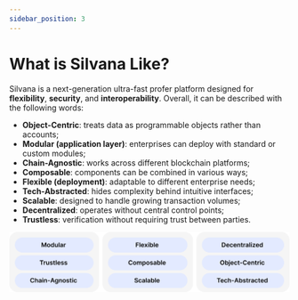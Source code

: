 ```yaml
---
sidebar_position: 3
---
```


# What is Silvana Like?

Silvana is a next-generation ultra-fast profer platform designed for **flexibility**, **security**, and **interoperability**. Overall, it can be described with the following words:

* **Object-Centric**: treats data as programmable objects rather than accounts;
* **Modular (application layer)**: enterprises can deploy with standard or custom modules;
* **Chain-Agnostic**: works across different blockchain platforms;
* **Composable**: components can be combined in various ways;
* **Flexible (deployment)**: adaptable to different enterprise needs;
* **Tech-Abstracted**: hides complexity behind intuitive interfaces;
* **Scalable**: designed to handle growing transaction volumes;
* **Decentralized**: operates without central control points;
* **Trustless**: verification without requiring trust between parties.

![What is Silvana Like](./img/what-is-silvana-like.png)